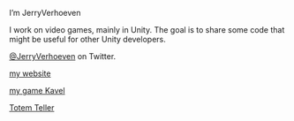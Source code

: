 I’m JerryVerhoeven

I work on video games, mainly in Unity.
The goal is to share some code that might be useful for other Unity developers.

<a href="https://twitter.com/JerryVerhoeven">@JerryVerhoeven</a> on Twitter.

<a href="https://www.jerryverhoeven.com/">my website</a>

<a href="https://www.jerryverhoeven.com/kavel">my game Kavel</a>

<a href="https://www.totemteller.com/">Totem Teller</a>

<!---
JerryVerhoeven/JerryVerhoeven is a ✨ special ✨ repository because its `README.md` (this file) appears on your GitHub profile.
You can click the Preview link to take a look at your changes.
--->
